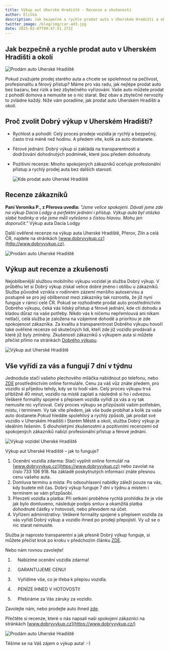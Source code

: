 ```yaml
---
title: Výkup aut Uherské Hradiště - Recenze a zkušenosti
author: Eliška
description: Jak bezpečně a rychle prodat auto v Uherském Hradišti a okolí
twitter_image: /blog/img/car-ad3.jpg
date: 2025-02-07T09:47:51.272Z
---
```

## Jak bezpečně a rychle prodat auto v Uherském Hradišti a okolí

![Prodám auto Uherské Hradiště](/blog/img/uh-foto.jpg)

Pokud zvažujete prodej starého auta a chcete se spolehnout na pečlivost, profesionalitu a férový přístup? Máme pro vás radu, jak nejlépe prodat auto bez bazaru, bez rizik a bez zbytečného vyřizování. Vaše auto můžete prodat z pohodlí domova a nemusíte se o nic starat. Bez obav a zbytečné nervozity to zvládne každý. Níže vám poradíme, jak prodat auto Uherském Hradišti a okolí.



## **Proč zvolit Dobrý výkup v Uherském Hradišti?**

* Rychlost a pohodlí: Celý proces prodeje vozidla je rychlý a bezpečný, často trvá méně než hodinu. A předem víte, kolik za auto dostanete.
* Férové jednání: Dobrý výkup si zakládá na transparentnosti a dodržování dohodnutých podmínek, které jsou předem dohodnuty.
* Pozitivní recenze: Mnoho spokojených zákazníků oceňuje profesionální přístup a rychlý prodej auta bez dalších starostí.

  ![Kde prodat auto Uherské Hradiště](/blog/img/info-icon.png)

## **Recenze zákazníků**

**Paní Veronika P., z Přerova uvedla:** *"Jsme velice spokojeni. Dávali jsme zde na výkup Dacia Lodgy a perfektní jednání i přístup. Výkup auta byl otázka slabé hodinky a vše jsme měli vyřešeno s čistou hlavou. Mohu jen doporučit."* Výkup auta Dacia Lodgy



Další ověřené recenze na výkup auta Uherské Hradiště, Přerov, Zlín a celá ČR, najdete na stránkách [www.dobryvykup.cz](http://www.dobryvykup.cz).

![Prodám auto Uherské Hradiště](/blog/img/klíčky-auto.jpg)



## Výkup aut recenze a zkušenosti

Nejoblíbenější službou mobilního výkupu vozidel je služba Dobrý výkup. V průběhu let si Dobrý výkup získal velice dobré jméno i oblibu u zákazníků. Služba původně vznikla v rodinném zázemí menšího autoservisu a postupně se pro její oblíbenost mezi zákazníky tak rozrostla, že již nyní funguje v rámci celé ČR. Pokud se rozhodnete prodat auto prostřednictvím Dobrého výkupu, čeká vás lidský přístup a férové jednání, kde ctí dohodu a kladou důraz na vaše potřeby. Nikdo vás k ničemu nepřemlouvá ani nikam netlačí, celá služba je založena na vzájemné dohodě a prioritou je zde spokojenost zákazníka. Za kvalitu a transparentnost Dobrého výkupu hovoří také ověřené recenze od skutečných lidí, kteří zde již vozidlo prodávali a které již byly zmíněny. Zkušenosti zákazníků s výkupem auta si můžete přečíst přímo na stránkách [Dobrého výkupu](https://www.dobryvykup.cz/).  

![Výkup aut Uherské Hradiště](/blog/img/investment-5896895_1920.jpg)

## Vše vyřídí za vás a fungují 7 dní v týdnu

Jednoduše stačí vašeho plechového miláčka nabídnout po telefonu, nebo [ZDE](https://www.dobryvykup.cz/) prostřednictvím online formuláře. Cenu za váš vůz znáte předem, pro vozidlo si přijedou tehdy, kdy se to hodí vám. Celý proces výkupu trvá přibližně 40 minut, vozidlo na místě zaplatí a následně si ho i odvezou. Veškeré formality spojené s přepisem vozidla vyřídí za vás a vy tak nemusíte nic vyřizovat. Celý proces výkupu se přizpůsobí vašim potřebám, místu, i termínem. Vy tak víte předem, jak vše bude probíhat a kolik za vaše auto dostanete.Pokud hledáte spolehlivý a rychlý způsob, jak prodat své vozidlo v Uherském Hradišti i Starém Městě a okolí, služba Dobrý výkup je ideálním řešením. S dlouholetými zkušenostmi a pozitivními recenzemi od spokojených zákazníků nabízí profesionální přístup a férové jednání.

![Výkup vozidel Uherské Hradiště](/blog/img/obrázek1.jpg)

Výkup aut Uherské Hradiště – jak to funguje?

1. Ocenění vozidla zdarma: Stačí vyplnit online formulář na [www.dobryvykup.cz](https://www.dobryvykup.cz) nebo zavolat na číslo 733 106 918. Na základě poskytnutých informací znáte přesnou cenu vašeho auta.
2. Domluva termínu a místa: Po odsouhlasení nabídky záleží pouze na vás, kdy budete mít čas. Dobrý výkup funguje 7 dní v týdnu a místem i termínem se vám přizpůsobí.
3. Převzetí vozidla a platba: Při setkání proběhne rychlá prohlídka že je vše jak bylo domluveno, následuje podpis smluv a okamžitá platba dohodnuté částky v hotovosti, nebo převodem na účet.
4. Vyřízení administrativy: Veškeré formality spojené s přepisem vozidla za vás vyřídí Dobrý výkup a vozidlo ihned po prodeji přepojistí. Vy už se o nic starat nemusíte.



Služba je naprosto transparentní a jak přesně Dobrý výkup funguje, si můžete přečíst krok po kroku v předchozím článku [ZDE](https://www.dobryvykup.cz/blog/2021/09/jak-prob%C3%ADh%C3%A1-samotn%C3%BD-v%C3%BDkup-aut-s-dobr%C3%BDm-v%C3%BDkupem).  

Nebo nám rovnou zavolejte!

1.     Nabízíme ocenění vozidla zdarma!

2.     GARANTUJEME CENU!

3.     Vyřídíme vše, co je třeba k přepisu vozidla.

4.     PENÍZE IHNED V HOTOVOSTI!

5.     Přebíráme za Vás záruky za vozidlo.

Zavolejte nám, nebo prodejte auto ihned [zde](https://www.dobryvykup.cz/#bottom).

Přečtěte si recenze, které o nás napsali naši spokojení zákazníci na stránkách [www.dobryvykup.cz](https://www.dobryvykup.cz/)

![Prodám auto Uherské Hradiště](/blog/img/car-ad3.jpg)



Těšíme se na Váš zájem o výkup auta! :-)